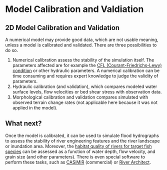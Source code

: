 # Model Calibration and Valdiation


##	2D Model Calibration and Validation
A numerical model may provide good data, which are not usable meaning, unless a model is calibrated and validated. There are three possibilities to do so.
 
 1. Numerical calibration assess the stability of the simulation itself. The parameters affected are for example the [CFL (Courant-Friedrichs-Lewy) condition](https://en.wikipedia.org/wiki/Courant%E2%80%93Friedrichs%E2%80%93Lewy_condition) or other hydraulic parameters. A numerical calibration can be time consuming and requires expert knowledge to judge the validity of parameters. 
 1. Hydraulic calibration (and validation), which compares modeled water surface levels, flow velocities or bed shear stress with observation data. 
 1. Morphological calibration and validation compares simulated with observed terrain change rates (not applicable here because it was not applied in the model). 

## What next?

Once the model is calibrated, it can be used to simulate flood hydrographs to assess the stability of river engineering features and the river landscape or inundation area. Moreover, the [habitat quality of rivers for target fish species](https://pubs.er.usgs.gov/publication/70121265) can be assessed as a function of water depth, flow velocity, and grain size (and other parameters). There is even special software to perform these tasks, such as [CASiMiR](http://www.casimir-software.de/ENG/index_eng.html) (commercial) or [River Architect](https://riverarchitect.github.io).
